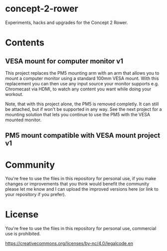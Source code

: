 # concept-2-rower
Experiments, hacks and upgrades for the Concept 2 Rower.

# Contents

## VESA mount for computer monitor v1
This project replaces the PM5 mounting arm with an arm that allows you to mount a computer monitor using a standard 100mm VESA mount.
With this replacement you can then use any input source your monitor supports e.g. Chromecast via HDMI, to watch any content you want
while doing your workout.

Note, that with this project alone, the PM5 is removed completly. It can still be attached, but if won't be supported in any way. See the
next project for a mounting solution that lets you continue to use the PM5 with the VESA mounted monitor.

## PM5 mount compatible with VESA mount project v1


# Community
You're free to use the files in this repository for personal use, if you make changes or improvements that you think would benefit the community please
let me know and I can upload the improved versions here (or link to your repository if you prefer).

# License
You're free to use the files in this repository for personal use, commercial use is prohibited.

https://creativecommons.org/licenses/by-nc/4.0/legalcode.en

